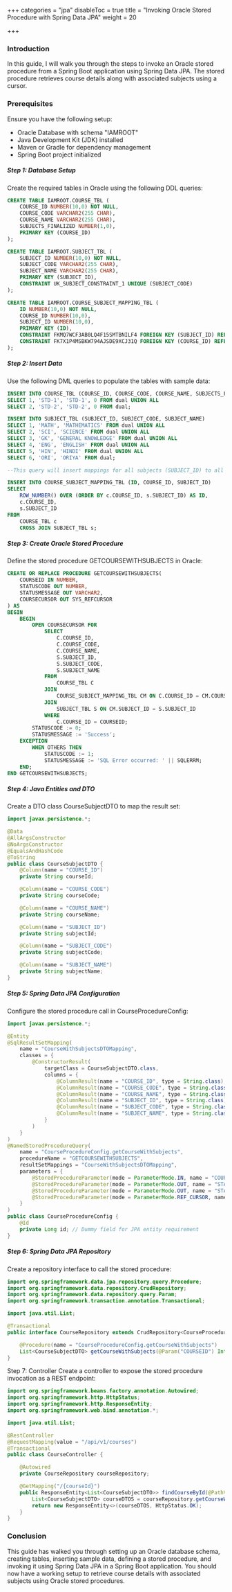 +++
categories = "jpa"
disableToc = true
title = "Invoking Oracle Stored Procedure with Spring Data JPA"
weight = 20

+++

### Introduction

In this guide, I will walk you through the steps to invoke an Oracle stored procedure from a Spring Boot application using Spring Data JPA. The stored procedure retrieves course details along with associated subjects using a cursor.

### Prerequisites

Ensure you have the following setup:
- Oracle Database with schema "IAMROOT"
- Java Development Kit (JDK) installed
- Maven or Gradle for dependency management
- Spring Boot project initialized

##### Step 1: Database Setup

Create the required tables in Oracle using the following DDL queries:

```sql
CREATE TABLE IAMROOT.COURSE_TBL (
    COURSE_ID NUMBER(10,0) NOT NULL,
    COURSE_CODE VARCHAR2(255 CHAR),
    COURSE_NAME VARCHAR2(255 CHAR),
    SUBJECTS_FINALIZED NUMBER(1,0),
    PRIMARY KEY (COURSE_ID)
);

CREATE TABLE IAMROOT.SUBJECT_TBL (
    SUBJECT_ID NUMBER(10,0) NOT NULL,
    SUBJECT_CODE VARCHAR2(255 CHAR),
    SUBJECT_NAME VARCHAR2(255 CHAR),
    PRIMARY KEY (SUBJECT_ID),
    CONSTRAINT UK_SUBJECT_CONSTRAINT_1 UNIQUE (SUBJECT_CODE)
);

CREATE TABLE IAMROOT.COURSE_SUBJECT_MAPPING_TBL (
    ID NUMBER(10,0) NOT NULL,
    COURSE_ID NUMBER(10,0),
    SUBJECT_ID NUMBER(10,0),
    PRIMARY KEY (ID),
    CONSTRAINT FKMQ7WCF3AB0LQ4F15SMTBNILF4 FOREIGN KEY (SUBJECT_ID) REFERENCES IAMROOT.SUBJECT_TBL(SUBJECT_ID),
    CONSTRAINT FK7X1P4MSBKW794AJSDE9XCJ31Q FOREIGN KEY (COURSE_ID) REFERENCES IAMROOT.COURSE_TBL(COURSE_ID)
);

```

##### Step 2: Insert Data

Use the following DML queries to populate the tables with sample data:

```sql
INSERT INTO COURSE_TBL (COURSE_ID, COURSE_CODE, COURSE_NAME, SUBJECTS_FINALIZED)
SELECT 1, 'STD-1', 'STD-1', 0 FROM dual UNION ALL
SELECT 2, 'STD-2', 'STD-2', 0 FROM dual;

INSERT INTO SUBJECT_TBL (SUBJECT_ID, SUBJECT_CODE, SUBJECT_NAME)
SELECT 1, 'MATH', 'MATHEMATICS' FROM dual UNION ALL
SELECT 2, 'SCI', 'SCIENCE' FROM dual UNION ALL
SELECT 3, 'GK', 'GENERAL KNOWLEDGE' FROM dual UNION ALL
SELECT 4, 'ENG', 'ENGLISH' FROM dual UNION ALL
SELECT 5, 'HIN', 'HINDI' FROM dual UNION ALL
SELECT 6, 'ORI', 'ORIYA' FROM dual;

--This query will insert mappings for all subjects (SUBJECT_ID) to all courses (COURSE_ID) listed in COURSE_TBL and SUBJECT_TBL. The ROW_NUMBER() function is used to generate unique IDs for each mapping row based on the order of COURSE_ID and SUBJECT_ID.

INSERT INTO COURSE_SUBJECT_MAPPING_TBL (ID, COURSE_ID, SUBJECT_ID)
SELECT
    ROW_NUMBER() OVER (ORDER BY c.COURSE_ID, s.SUBJECT_ID) AS ID,
    c.COURSE_ID,
    s.SUBJECT_ID
FROM
    COURSE_TBL c
    CROSS JOIN SUBJECT_TBL s;

```

##### Step 3: Create Oracle Stored Procedure

Define the stored procedure GETCOURSEWITHSUBJECTS in Oracle:

```sql
CREATE OR REPLACE PROCEDURE GETCOURSEWITHSUBJECTS(
    COURSEID IN NUMBER,
    STATUSCODE OUT NUMBER,
    STATUSMESSAGE OUT VARCHAR2,
    COURSECURSOR OUT SYS_REFCURSOR
) AS
BEGIN
    BEGIN
        OPEN COURSECURSOR FOR
            SELECT
                C.COURSE_ID,
                C.COURSE_CODE,
                C.COURSE_NAME,
                S.SUBJECT_ID,
                S.SUBJECT_CODE,
                S.SUBJECT_NAME
            FROM
                COURSE_TBL C
            JOIN
                COURSE_SUBJECT_MAPPING_TBL CM ON C.COURSE_ID = CM.COURSE_ID
            JOIN
                SUBJECT_TBL S ON CM.SUBJECT_ID = S.SUBJECT_ID
            WHERE
                C.COURSE_ID = COURSEID;
        STATUSCODE := 0;
        STATUSMESSAGE := 'Success';
    EXCEPTION
        WHEN OTHERS THEN
            STATUSCODE := 1;
            STATUSMESSAGE := 'SQL Error occurred: ' || SQLERRM;
    END;
END GETCOURSEWITHSUBJECTS;
```

##### Step 4: Java Entities and DTO
Create a DTO class CourseSubjectDTO to map the result set:

```java
import javax.persistence.*;

@Data
@AllArgsConstructor
@NoArgsConstructor
@EqualsAndHashCode
@ToString
public class CourseSubjectDTO {
    @Column(name = "COURSE_ID")
    private String courseId;

    @Column(name = "COURSE_CODE")
    private String courseCode;

    @Column(name = "COURSE_NAME")
    private String courseName;

    @Column(name = "SUBJECT_ID")
    private String subjectId;

    @Column(name = "SUBJECT_CODE")
    private String subjectCode;

    @Column(name = "SUBJECT_NAME")
    private String subjectName;
}
```

##### Step 5: Spring Data JPA Configuration

Configure the stored procedure call in CourseProcedureConfig:


```java
import javax.persistence.*;

@Entity
@SqlResultSetMapping(
    name = "CourseWithSubjectsDTOMapping",
    classes = {
        @ConstructorResult(
            targetClass = CourseSubjectDTO.class,
            columns = {
                @ColumnResult(name = "COURSE_ID", type = String.class),
                @ColumnResult(name = "COURSE_CODE", type = String.class),
                @ColumnResult(name = "COURSE_NAME", type = String.class),
                @ColumnResult(name = "SUBJECT_ID", type = String.class),
                @ColumnResult(name = "SUBJECT_CODE", type = String.class),
                @ColumnResult(name = "SUBJECT_NAME", type = String.class)
            }
        )
    }
)
@NamedStoredProcedureQuery(
    name = "CourseProcedureConfig.getCourseWithSubjects",
    procedureName = "GETCOURSEWITHSUBJECTS",
    resultSetMappings = "CourseWithSubjectsDTOMapping",
    parameters = {
        @StoredProcedureParameter(mode = ParameterMode.IN, name = "COURSEID", type = Integer.class),
        @StoredProcedureParameter(mode = ParameterMode.OUT, name = "STATUSCODE", type = Integer.class),
        @StoredProcedureParameter(mode = ParameterMode.OUT, name = "STATUSMESSAGE", type = String.class),
        @StoredProcedureParameter(mode = ParameterMode.REF_CURSOR, name = "COURSECURSOR", type = Void.class)
    }
)
public class CourseProcedureConfig {
    @Id
    private Long id; // Dummy field for JPA entity requirement
}
```
##### Step 6: Spring Data JPA Repository
Create a repository interface to call the stored procedure:

```java
import org.springframework.data.jpa.repository.query.Procedure;
import org.springframework.data.repository.CrudRepository;
import org.springframework.data.repository.query.Param;
import org.springframework.transaction.annotation.Transactional;

import java.util.List;

@Transactional
public interface CourseRepository extends CrudRepository<CourseProcedureConfig, Long> {

    @Procedure(name = "CourseProcedureConfig.getCourseWithSubjects")
    List<CourseSubjectDTO> getCourseWithSubjects(@Param("COURSEID") Integer courseId);
}
```

Step 7: Controller
Create a controller to expose the stored procedure invocation as a REST endpoint:

```java
import org.springframework.beans.factory.annotation.Autowired;
import org.springframework.http.HttpStatus;
import org.springframework.http.ResponseEntity;
import org.springframework.web.bind.annotation.*;

import java.util.List;

@RestController
@RequestMapping(value = "/api/v1/courses")
@Transactional
public class CourseController {

    @Autowired
    private CourseRepository courseRepository;

    @GetMapping("/{courseId}")
    public ResponseEntity<List<CourseSubjectDTO>> findCourseById(@PathVariable(name = "courseId") Integer courseId) {
        List<CourseSubjectDTO> courseDTOS = courseRepository.getCourseWithSubjects(courseId);
        return new ResponseEntity<>(courseDTOS, HttpStatus.OK);
    }
}
```

### Conclusion
This guide has walked you through setting up an Oracle database schema, creating tables, inserting sample data, defining a stored procedure, and invoking it using Spring Data JPA in a Spring Boot application. You should now have a working setup to retrieve course details with associated subjects using Oracle stored procedures.